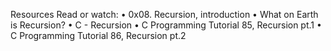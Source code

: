 Resources
Read or watch:
    • 0x08. Recursion, introduction 
    • What on Earth is Recursion? 
    • C - Recursion 
    • C Programming Tutorial 85, Recursion pt.1 
    • C Programming Tutorial 86, Recursion pt.2 
